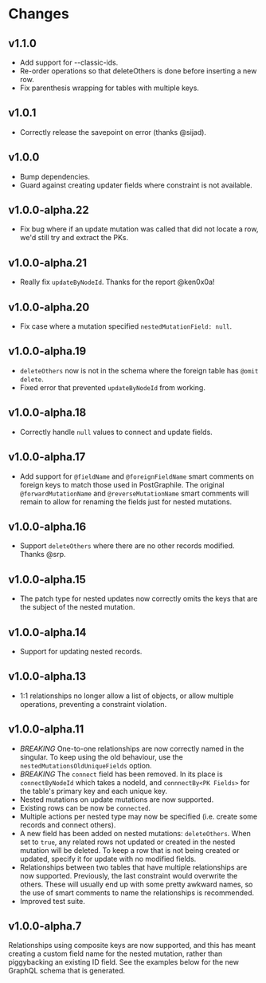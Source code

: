 # Changes

## v1.1.0

- Add support for --classic-ids.
- Re-order operations so that deleteOthers is done before inserting a
  new row.
- Fix parenthesis wrapping for tables with multiple keys.

## v1.0.1

- Correctly release the savepoint on error (thanks @sijad).

## v1.0.0

- Bump dependencies.
- Guard against creating updater fields where constraint is not available.

## v1.0.0-alpha.22

- Fix bug where if an update mutation was called that did not locate
  a row, we'd still try and extract the PKs.

## v1.0.0-alpha.21

- Really fix `updateByNodeId`. Thanks for the report @ken0x0a!

## v1.0.0-alpha.20

- Fix case where a mutation specified `nestedMutationField: null`.

## v1.0.0-alpha.19

- `deleteOthers` now is not in the schema where the foreign table
  has `@omit delete`.
- Fixed error that prevented `updateByNodeId` from working.

## v1.0.0-alpha.18

- Correctly handle `null` values to connect and update fields.

## v1.0.0-alpha.17

- Add support for `@fieldName` and `@foreignFieldName` smart comments on
  foreign keys to match those used in PostGraphile. The original
  `@forwardMutationName` and `@reverseMutationName` smart comments will
  remain to allow for renaming the fields just for nested mutations.

## v1.0.0-alpha.16

- Support `deleteOthers` where there are no other records modified. Thanks
  @srp.

## v1.0.0-alpha.15

- The patch type for nested updates now correctly omits the keys that are
  the subject of the nested mutation.

## v1.0.0-alpha.14

- Support for updating nested records.

## v1.0.0-alpha.13

- 1:1 relationships no longer allow a list of objects, or allow multiple
  operations, preventing a constraint violation.

## v1.0.0-alpha.11

- _BREAKING_ One-to-one relationships are now correctly named in the singular. To
  keep using the old behaviour, use the `nestedMutationsOldUniqueFields` option.
- _BREAKING_ The `connect` field has been removed. In its place is `connectByNodeId`
  which takes a nodeId, and `connnectBy<PK Fields>` for the table's primary key and
  each unique key.
- Nested mutations on update mutations are now supported.
- Existing rows can be now be `connected`.
- Multiple actions per nested type may now be specified (i.e. create some records
  and connect others).
- A new field has been added on nested mutations: `deleteOthers`. When set to `true`,
  any related rows not updated or created in the nested mutation will be deleted. To
  keep a row that is not being created or updated, specify it for update with no
  modified fields.
- Relationships between two tables that have multiple relationships are now supported.
  Previously, the last constraint would overwrite the others. These will usually end
  up with some pretty awkward names, so the use of smart comments to name the relationships
  is recommended.
- Improved test suite.

## v1.0.0-alpha.7

Relationships using composite keys are now supported, and this has meant creating
a custom field name for the nested mutation, rather than piggybacking an existing ID
field. See the examples below for the new GraphQL schema that is generated.
